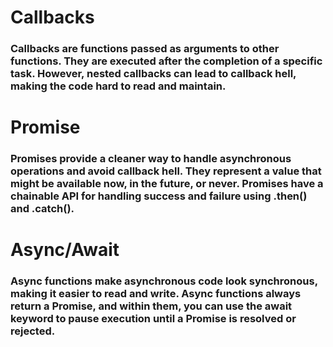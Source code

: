 # Callbacks
### Callbacks are functions passed as arguments to other functions. They are executed after the completion of a specific task. However, nested callbacks can lead to callback hell, making the code hard to read and maintain.

# Promise
### Promises provide a cleaner way to handle asynchronous operations and avoid callback hell. They represent a value that might be available now, in the future, or never. Promises have a chainable API for handling success and failure using .then() and .catch().

# Async/Await
### Async functions make asynchronous code look synchronous, making it easier to read and write. Async functions always return a Promise, and within them, you can use the await keyword to pause execution until a Promise is resolved or rejected.
